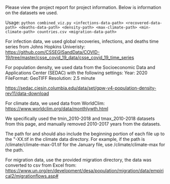 Please view the project report for project information. Below is information on the datasets we used.

Usage: 
`python combined_viz.py <infections-data-path> <recovered-data-path> <deaths-data-path> <density-path> <max-climate-path> <min-climate-path> countries.csv <migration-data-path>`

For infection data, we used global recoveries, infections, and deaths time series from Johns Hopkins Univeristy:
https://github.com/CSSEGISandData/COVID-19/tree/master/csse_covid_19_data/csse_covid_19_time_series

For population density, we used data from the Socioeconomic Data and Applications Center (SEDAC) with the following settings:
Year: 2020
FileFormat: GeoTIFF
Resolution: 2.5 minute

https://sedac.ciesin.columbia.edu/data/set/gpw-v4-population-density-rev11/data-download

For climate data, we used data from WorldClim:
https://www.worldclim.org/data/monthlywth.html

We specifically used the tmin_2010-2018 and tmax_2010-2018 datasets from this page, and manually removed 2010-2017 years from the datasets.

The path for <max-climate-path> and <min-climate-path> should also include the beginning portion of each file up to the "-XX.tif in the climate data directory. For example, if the path is /climate/climate-max-01.tif for the January file, use /climate/climate-max for the path.

For migration data, use the provided migration directory, the data was converted to csv from Excel from:
https://www.un.org/en/development/desa/population/migration/data/empirical2/migrationflows.asp#
